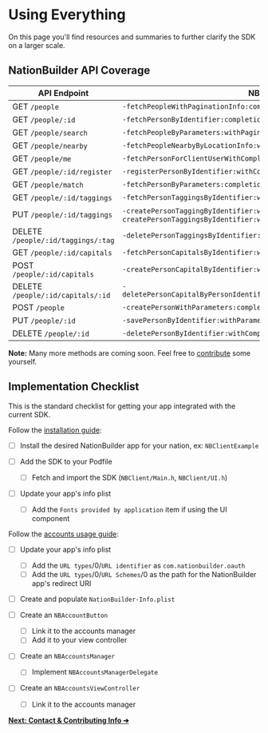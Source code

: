 # Using Everything

On this page you'll find resources and summaries to further clarify the SDK on a
larger scale.

## NationBuilder API Coverage

|            API Endpoint            |                                                                NBClient Method                                                                |
|------------------------------------|-----------------------------------------------------------------------------------------------------------------------------------------------|
| GET `/people`                      | `-fetchPeopleWithPaginationInfo:completionHandler:`                                                                                           |
| GET `/people/:id`                  | `-fetchPersonByIdentifier:completionHandler:`                                                                                                 |
| GET `/people/search`               | `-fetchPeopleByParameters:withPaginationInfo:completionHandler:`                                                                              |
| GET `/people/nearby`               | `-fetchPeopleNearbyByLocationInfo:withPaginationInfo:completionHandler:`                                                                      |
| GET `/people/me`                   | `-fetchPersonForClientUserWithCompletionHandler:`                                                                                             |
| GET `/people/:id/register`         | `-registerPersonByIdentifier:withCompletionHandler:`                                                                                          |
| GET `/people/match`                | `-fetchPersonByParameters:completionHandler:`                                                                                                 |
| GET `/people/:id/taggings`         | `-fetchPersonTaggingsByIdentifier:withCompletionHandler:`                                                                                     |
| PUT `/people/:id/taggings`         | `-createPersonTaggingByIdentifier:withTaggingInfo:completionHandler:`, `-createPersonTaggingsByIdentifier:withTaggingInfo:completionHandler:` |
| DELETE `/people/:id/taggings/:tag` | `-deletePersonTaggingsByIdentifier:tagNames:withCompletionHandler:`                                                                           |
| GET `/people/:id/capitals`         | `-fetchPersonCapitalsByIdentifier:withPaginationInfo:completionHandler:`                                                                      |
| POST `/people/:id/capitals`        | `-createPersonCapitalByIdentifier:withCapitalInfo:completionHandler:`                                                                         |
| DELETE `/people/:id/capitals/:id`  | `-deletePersonCapitalByPersonIdentifier:capitalIdentifier:withCompletionHandler:`                                                             |
| POST `/people`                     | `-createPersonWithParameters:completionHandler:`                                                                                              |
| PUT `/people/:id`                  | `-savePersonByIdentifier:withParameters:completionHandler:`                                                                                   |
| DELETE `/people/:id`               | `-deletePersonByIdentifier:withCompletionHandler:`                                                                                            |

__Note:__ Many more methods are coming soon. Feel free to [contribute][] some yourself.

## Implementation Checklist

This is the standard checklist for getting your app integrated with the current
SDK.

Follow the [installation guide][]:

- [ ] Install the desired NationBuilder app for your nation, ex: `NBClientExample`

- [ ] Add the SDK to your Podfile
  - [ ] Fetch and import the SDK (`NBClient/Main.h`, `NBClient/UI.h`)

- [ ] Update your app's info plist
  - [ ] Add the `Fonts provided by application` item if using the UI component

Follow the [accounts usage guide][]:

- [ ] Update your app's info plist
  - [ ] Add the `URL types`/0/`URL identifier` as `com.nationbuilder.oauth`
  - [ ] Add the `URL types`/0/`URL Schemes`/0 as the path for the NationBuilder 
        app's redirect URI

- [ ] Create and populate `NationBuilder-Info.plist`

- [ ] Create an `NBAccountButton`
  - [ ] Link it to the accounts manager
  - [ ] Add it to your view controller

- [ ] Create an `NBAccountsManager`
  - [ ] Implement `NBAccountsManagerDelegate`

- [ ] Create an `NBAccountsViewController`
  - [ ] Link it to the accounts manager

__[Next: Contact & Contributing Info ➔][contribute]__

[contribute]: ../../CONTRIBUTING.md
[installation guide]: Installing.md
[accounts usage guide]: Using-Accounts.md

